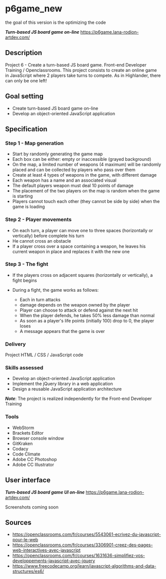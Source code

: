 # p6game_new 

the goal of this version is the optimizing the code

***Turn-based JS board game on-line*** <https://p6game.lana-rodion-artdev.com/>

## Description

Project 6 - Create a turn-based JS board game.
Front-end Developer Training / Openclassrooms.
This project consists to create an online game in JavaScript where 2 players take turns to compete.
As in Highlander, there can only be one left!

## Goal setting

*   Create turn-based JS board game on-line
*   Develop an object-oriented JavaScript application

## Specification

### Step 1 - Map generation

*   Start by randomly generating the game map
*   Each box can be either: empty or inaccessible (grayed background)
*   On the map, a limited number of weapons (4 maximum) will be randomly placed and can be collected by players who pass over them
*   Create at least 4 types of weapons in the game, with different damage
*   Each weapon has a name and an associated visual
*   The default players weapon must deal 10 points of damage
*   The placement of the two players on the map is random when the game is starting
*   Players cannot touch each other (they cannot be side by side) when the game is loading

### Step 2 - Player movements

*   On each turn, a player can move one to three spaces (horizontally or vertically) before complete his turn
*   He cannot cross an obstacle
*   If a player cross over a space containing a weapon, he leaves his current weapon in place and replaces it with the new one

### Step 3 - The fight

*   If the players cross on adjacent squares (horizontally or vertically), a fight begins

*   During a fight, the game works as follows:
    *   Each in turn attacks
    *   damage depends on the weapon owned by the player
    *   Player can choose to attack or defend against the next hit
    *   When the player defends, he takes 50% less damage than normal
    *   As soon as a player's life points (initially 100) drop to 0, the player loses
    *   A message appears that the game is over

### Delivery

Project HTML / CSS / JavaScript code

### Skills assessed

*   Develop an object-oriented JavaScript application
*   Implement the jQuery library in a web application
*   Design a reusable JavaScript application architecture

***Note***: The project is realized independently for the Front-end Developer Training

### Tools

*   WebStorm
*   Brackets Editor
*   Browser console window
*   GitKraken
*   Codacy
*   Code Climate
*   Adobe CC Photoshop
*   Adobe CC Illustrator

## User interface

***Turn-based JS board game UI on-line*** <https://p6game.lana-rodion-artdev.com/>

Screenshots coming soon

## Sources

*   <https://openclassrooms.com/fr/courses/5543061-ecrivez-du-javascript-pour-le-web>
*   <https://openclassrooms.com/fr/courses/3306901-creez-des-pages-web-interactives-avec-javascript>
*   <https://openclassrooms.com/fr/courses/1631636-simplifiez-vos-developpements-javascript-avec-jquery>
*   <https://www.freecodecamp.org/learn/javascript-algorithms-and-data-structures/es6/>
